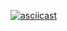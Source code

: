 [![asciicast](https://asciinema.org/a/7j0qc8n0fI5WZJCnwmnEqnSZ7.svg)](https://asciinema.org/a/7j0qc8n0fI5WZJCnwmnEqnSZ7)